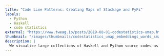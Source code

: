 ```yaml
---
title: "Code Line Patterns: Creating Maps of Stackage and PyPi"
labels:
  - Python
  - Haskell
  - code statistics
external: "https://www.tweag.io/posts/2019-08-01-codestatistics-umap.html"
thumbnail: "/images/thumbnails/codestatistics_umap_embeddings_words_small.png"
description: |
  We visualize large collections of Haskell and Python source codes as 2D maps using methods from Natural Language Processing (NLP) and dimensionality reduction and find a surprisingly rich structure for both languages. Clustering on the 2D maps allows us to identify common patterns in source code which give rise to these structures. Finally, we discuss this first analysis in the context of advanced machine learning.
---
```

